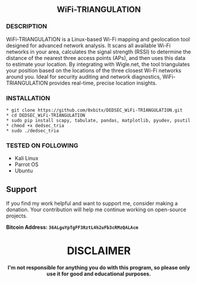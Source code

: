 

<h2 align="center"> WiFi-TRIANGULATION </h2>

### DESCRIPTION 
WiFi-TRIANGULATION is a Linux-based Wi-Fi mapping and geolocation tool designed for advanced network analysis. It scans all available Wi-Fi networks in your area, calculates the signal strength (RSSI) to determine the distance of the nearest three access points (APs), and then uses this data to estimate your location. By integrating with Wigle.net, the tool triangulates your position based on the locations of the three closest Wi-Fi networks around you. Ideal for security auditing and network diagnostics, WiFi-TRIANGULATION provides real-time, precise location insights.

### INSTALLATION
    * git clone https://github.com/0xbitx/DEDSEC_WiFi-TRIANGULATION.git
    * cd DEDSEC_WiFi-TRIANGULATION
    * sudo pip install scapy, tabulate, pandas, matplotlib, pyudev, psutil
    * chmod +x dedsec_tria
    * sudo ./dedsec_tria

### TESTED ON FOLLOWING
* Kali Linux 
* Parrot OS 
* Ubuntu

## Support

If you find my work helpful and want to support me, consider making a donation. Your contribution will help me continue working on open-source projects.

**Bitcoin Address: `36ALguYpTgFF3RztL4h2uFb3cRMzQALAcm`**
   
<h1 align="center"> DISCLAIMER </h1>

<h4 align="center">I'm not responsible for anything you do with this program, so please only use it for good and educational purposes. </h4>
